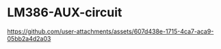 # LM386-AUX-circuit

https://github.com/user-attachments/assets/607d438e-1715-4ca7-aca9-05bb2a4d2a03
